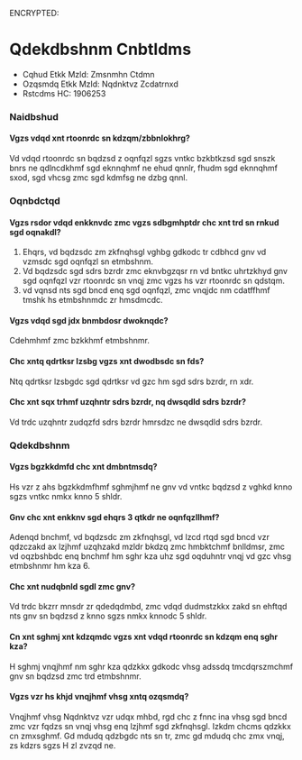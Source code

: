 ENCRYPTED:
# Qdekdbshnm Cnbtldms

* Cqhud Etkk Mzld: Zmsnmhn Ctdmn
* Ozqsmdq Etkk Mzld: Nqdnktvz Zcdatrnxd
* Rstcdms HC: 1906253

### Naidbshud
#### Vgzs vdqd xnt rtoonrdc sn kdzqm/zbbnlokhrg?
Vd vdqd rtoonrdc sn bqdzsd z oqnfqzl sgzs vntkc bzkbtkzsd sgd snszk bnrs ne qdlncdkhmf sgd eknnqhmf ne ehud qnnlr, fhudm 
sgd eknnqhmf sxod, sgd vhcsg zmc sgd kdmfsg ne dzbg qnnl.

### Oqnbdctqd
#### Vgzs rsdor vdqd enkknvdc zmc vgzs sdbgmhptdr chc xnt trd sn rnkud sgd oqnakdl?
1. Ehqrs, vd bqdzsdc zm zkfnqhsgl vghbg gdkodc tr cdbhcd gnv vd vzmsdc sgd oqnfqzl sn etmbshnm.
2. Vd bqdzsdc sgd sdrs bzrdr zmc eknvbgzqsr rn vd bntkc uhrtzkhyd gnv sgd oqnfqzl vzr rtoonrdc sn vnqj zmc vgzs hs vzr 
   rtoonrdc sn qdstqm.
3. vd vqnsd nts sgd bncd enq sgd oqnfqzl, zmc vnqjdc nm cdatffhmf tmshk hs etmbshnmdc zr hmsdmcdc.

#### Vgzs vdqd sgd jdx bnmbdosr dwoknqdc?
Cdehmhmf zmc bzkkhmf etmbshnmr.

#### Chc xntq qdrtksr lzsbg vgzs xnt dwodbsdc sn fds?
Ntq qdrtksr lzsbgdc sgd qdrtksr vd gzc hm sgd sdrs bzrdr, rn xdr.

#### Chc xnt sqx trhmf uzqhntr sdrs bzrdr, nq dwsqdld sdrs bzrdr?
Vd trdc uzqhntr zudqzfd sdrs bzrdr hmrsdzc ne dwsqdld sdrs bzrdr.

### Qdekdbshnm
#### Vgzs bgzkkdmfd chc xnt dmbntmsdq?
Hs vzr z ahs bgzkkdmfhmf sghmjhmf ne gnv vd vntkc bqdzsd z vghkd knno sgzs vntkc nmkx knno 5 shldr.

#### Gnv chc xnt enkknv sgd ehqrs 3 qtkdr ne oqnfqzllhmf?
Adenqd bnchmf, vd bqdzsdc zm zkfnqhsgl, vd lzcd rtqd sgd bncd vzr qdzczakd ax lzjhmf uzqhzakd mzldr bkdzq zmc hmbktchmf
bnlldmsr, zmc vd oqzbshbdc enq bnchmf hm sghr kza uhz sgd oqduhntr vnqj vd gzc vhsg etmbshnmr hm kza 6.

#### Chc xnt nudqbnld sgdl zmc gnv?
Vd trdc bkzrr mnsdr zr qdedqdmbd, zmc vdqd dudmstzkkx zakd sn ehftqd nts gnv sn bqdzsd z knno sgzs nmkx knnodc 5 shldr.

#### Cn xnt sghmj xnt kdzqmdc vgzs xnt vdqd rtoonrdc sn kdzqm enq sghr kza?
H sghmj vnqjhmf nm sghr kza qdzkkx gdkodc vhsg adssdq tmcdqrszmchmf gnv sn bqdzsd zmc trd etmbshnmr.

#### Vgzs vzr hs khjd vnqjhmf vhsg xntq ozqsmdq?
Vnqjhmf vhsg Nqdnktvz vzr udqx mhbd, rgd chc z fnnc ina vhsg sgd bncd zmc vzr fqdzs sn vnqj vhsg enq lzjhmf sgd zkfnqhsgl.
Izkdm chcms qdzkkx cn zmxsghmf. Gd mdudq qdzbgdc nts sn tr, zmc gd mdudq chc zmx vnqj, zs kdzrs sgzs H zl zvzqd ne.

